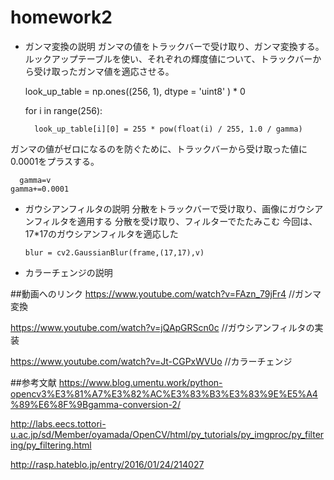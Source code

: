 # homework2
- ガンマ変換の説明
ガンマの値をトラックバーで受け取り、ガンマ変換する。
ルックアップテーブルを使い、それぞれの輝度値について、トラックバーから受け取ったガンマ値を適応させる。

    look_up_table = np.ones((256, 1), dtype = 'uint8' ) * 0
    
    for i in range(256):
        
        look_up_table[i][0] = 255 * pow(float(i) / 255, 1.0 / gamma)
ガンマの値がゼロになるのを防ぐために、トラックバーから受け取った値に0.0001をプラスする。
  
      gamma=v
    gamma+=0.0001
   

- ガウシアンフィルタの説明
分散をトラックバーで受け取り、画像にガウシアンフィルタを適用する
分散を受け取り、フィルターでたたみこむ
今回は、17*17のガウシアンフィルタを適応した

      blur = cv2.GaussianBlur(frame,(17,17),v)
   
- カラーチェンジの説明


##動画へのリンク
https://www.youtube.com/watch?v=FAzn_79jFr4
//ガンマ変換

https://www.youtube.com/watch?v=jQApGRScn0c
//ガウシアンフィルタの実装

https://www.youtube.com/watch?v=Jt-CGPxWVUo
//カラーチェンジ

##参考文献
https://www.blog.umentu.work/python-opencv3%E3%81%A7%E3%82%AC%E3%83%B3%E3%83%9E%E5%A4%89%E6%8F%9Bgamma-conversion-2/

http://labs.eecs.tottori-u.ac.jp/sd/Member/oyamada/OpenCV/html/py_tutorials/py_imgproc/py_filtering/py_filtering.html

http://rasp.hateblo.jp/entry/2016/01/24/214027
